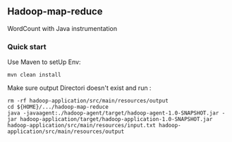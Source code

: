 ## Hadoop-map-reduce
WordCount with Java instrumentation

### Quick start
Use Maven to setUp Env:

    mvn clean install
    
Make sure output Directori doesn't exist and run :

    rm -rf hadoop-application/src/main/resources/output
    cd ${HOME}/.../hadoop-map-reduce
    java -javaagent:./hadoop-agent/target/hadoop-agent-1.0-SNAPSHOT.jar -jar hadoop-application/target/hadoop-application-1.0-SNAPSHOT.jar hadoop-application/src/main/resources/input.txt hadoop-application/src/main/resources/output
